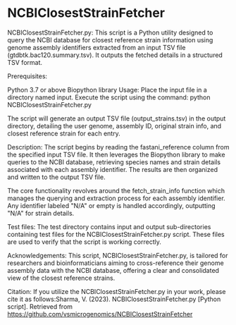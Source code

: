 # NCBIClosestStrainFetcher

NCBIClosestStrainFetcher.py: This script is a Python utility designed to query the NCBI database for closest reference strain information using genome assembly identifiers extracted from an input TSV file (gtdbtk.bac120.summary.tsv). It outputs the fetched details in a structured TSV format.

Prerequisites:

Python 3.7 or above
Biopython library
Usage:
Place the input file in a directory named input. Execute the script using the command:
python NCBIClosestStrainFetcher.py

The script will generate an output TSV file (output_strains.tsv) in the output directory, detailing the user genome, assembly ID, original strain info, and closest reference strain for each entry.

Description:
The script begins by reading the fastani_reference column from the specified input TSV file. It then leverages the Biopython library to make queries to the NCBI database, retrieving species names and strain details associated with each assembly identifier. The results are then organized and written to the output TSV file.

The core functionality revolves around the fetch_strain_info function which manages the querying and extraction process for each assembly identifier. Any identifier labeled "N/A" or empty is handled accordingly, outputting "N/A" for strain details.

Test files:
The test directory contains input and output sub-directories containing test files for the NCBIClosestStrainFetcher.py script. These files are used to verify that the script is working correctly.

Acknowledgements:
This script, NCBIClosestStrainFetcher.py, is tailored for researchers and bioinformaticians aiming to cross-reference their genome assembly data with the NCBI database, offering a clear and consolidated view of the closest reference strains.

Citation:
If you utilize the NCBIClosestStrainFetcher.py in your work, please cite it as follows:Sharma, V. (2023). NCBIClosestStrainFetcher.py [Python script]. Retrieved from https://github.com/vsmicrogenomics/NCBIClosestStrainFetcher


